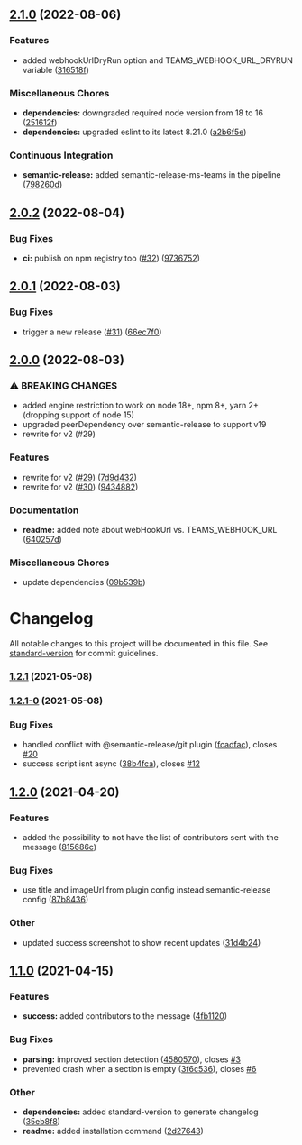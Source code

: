 ## [2.1.0](https://github.com/yllieth/semantic-release-ms-teams/compare/v2.0.2...v2.1.0) (2022-08-06)


### Features

* added webhookUrlDryRun option and TEAMS_WEBHOOK_URL_DRYRUN variable ([316518f](https://github.com/yllieth/semantic-release-ms-teams/commit/316518f50317d4c34ea17ac8259b16ecc2c9f86c))


### Miscellaneous Chores

* **dependencies:** downgraded required node version from 18 to 16 ([251612f](https://github.com/yllieth/semantic-release-ms-teams/commit/251612fb638c3b36fb448d6b6073654c7af0d4b3))
* **dependencies:** upgraded eslint to its latest 8.21.0 ([a2b6f5e](https://github.com/yllieth/semantic-release-ms-teams/commit/a2b6f5e482593fbe5ffa509de514f1f2da6f9602))


### Continuous Integration

* **semantic-release:** added semantic-release-ms-teams in the pipeline ([798260d](https://github.com/yllieth/semantic-release-ms-teams/commit/798260df598cafe61b65347b9f3a3bb3db3115dc))

## [2.0.2](https://github.com/yllieth/semantic-release-ms-teams/compare/v2.0.1...v2.0.2) (2022-08-04)


### Bug Fixes

* **ci:** publish on npm registry too ([#32](https://github.com/yllieth/semantic-release-ms-teams/issues/32)) ([9736752](https://github.com/yllieth/semantic-release-ms-teams/commit/97367522fc7cc083f2be269a7f318711b1bc6ed6))

## [2.0.1](https://github.com/yllieth/semantic-release-ms-teams/compare/v2.0.0...v2.0.1) (2022-08-03)


### Bug Fixes

* trigger a new release ([#31](https://github.com/yllieth/semantic-release-ms-teams/issues/31)) ([66ec7f0](https://github.com/yllieth/semantic-release-ms-teams/commit/66ec7f0db0400c8a6a686a898dd16d687475ba1a))

## [2.0.0](https://github.com/yllieth/semantic-release-ms-teams/compare/v1.2.1...v2.0.0) (2022-08-03)


### ⚠ BREAKING CHANGES

* added engine restriction to work on node 18+, npm 8+, yarn 2+ (dropping support of node 15)
* upgraded peerDependency over semantic-release to support v19
* rewrite for v2 (#29)

### Features

* rewrite for v2 ([#29](https://github.com/yllieth/semantic-release-ms-teams/issues/29)) ([7d9d432](https://github.com/yllieth/semantic-release-ms-teams/commit/7d9d4320dd47319f88df217f0fd2495eda515b94))
* rewrite for v2 ([#30](https://github.com/yllieth/semantic-release-ms-teams/issues/30)) ([9434882](https://github.com/yllieth/semantic-release-ms-teams/commit/943488234e97b2ca4995c913174de8a7cbd507e8))


### Documentation

* **readme:** added note about webHookUrl vs. TEAMS_WEBHOOK_URL ([640257d](https://github.com/yllieth/semantic-release-ms-teams/commit/640257d335b41ba70ca808d08007a0ced114ab29))


### Miscellaneous Chores

* update dependencies ([09b539b](https://github.com/yllieth/semantic-release-ms-teams/commit/09b539bb4c30df22131495d3737e427a00601ba7))

# Changelog

All notable changes to this project will be documented in this file. See [standard-version](https://github.com/conventional-changelog/standard-version) for commit guidelines.

### [1.2.1](https://github.com/yllieth/semantic-release-ms-teams/compare/v1.2.1-0...v1.2.1) (2021-05-08)

### [1.2.1-0](https://github.com/yllieth/semantic-release-ms-teams/compare/v1.2.0...v1.2.1-0) (2021-05-08)


### Bug Fixes

* handled conflict with @semantic-release/git plugin ([fcadfac](https://github.com/yllieth/semantic-release-ms-teams/commit/fcadfacce86fb1c79f21affccd9f121246e04c52)), closes [#20](https://github.com/yllieth/semantic-release-ms-teams/issues/20)
* success script isnt async ([38b4fca](https://github.com/yllieth/semantic-release-ms-teams/commit/38b4fcad5c22fa0a15f2a1acb690fd318b49b164)), closes [#12](https://github.com/yllieth/semantic-release-ms-teams/issues/12)

## [1.2.0](https://github.com/yllieth/semantic-release-ms-teams/compare/v1.1.0...v1.2.0) (2021-04-20)


### Features

* added the possibility to not have the list of contributors sent with the message ([815686c](https://github.com/yllieth/semantic-release-ms-teams/commit/815686c05a30adfb033bc5ca07d6f922518dc1bb))


### Bug Fixes

* use title and imageUrl from plugin config instead semantic-release config ([87b8436](https://github.com/yllieth/semantic-release-ms-teams/commit/87b8436670ab862a927cdceb461f27cfe075c960))


### Other

* updated success screenshot to show recent updates ([31d4b24](https://github.com/yllieth/semantic-release-ms-teams/commit/31d4b240a5da399034465c021515c3cf3ea413f5))

## [1.1.0](https://github.com/yllieth/semantic-release-ms-teams/compare/v1.0.0...v1.1.0) (2021-04-15)


### Features

* **success:** added contributors to the message ([4fb1120](https://github.com/yllieth/semantic-release-ms-teams/commit/4fb11206d7619dc7bfa76acb8a271fab609bf534))


### Bug Fixes

* **parsing:** improved section detection ([4580570](https://github.com/yllieth/semantic-release-ms-teams/commit/458057097d4ada557107e05ddfd4f1525a782223)), closes [#3](https://github.com/yllieth/semantic-release-ms-teams/issues/3)
* prevented crash when a section is empty ([3f6c536](https://github.com/yllieth/semantic-release-ms-teams/commit/3f6c536b226ab2ed8d906224767f7518232e840c)), closes [#6](https://github.com/yllieth/semantic-release-ms-teams/issues/6)


### Other

* **dependencies:** added standard-version to generate changelog ([35eb8f8](https://github.com/yllieth/semantic-release-ms-teams/commit/35eb8f8744ba11b8957d430dc8428caf442a0905))
* **readme:** added installation command ([2d27643](https://github.com/yllieth/semantic-release-ms-teams/commit/2d27643db9bb7b2e7ff7d8e4287909650b51ce28))

